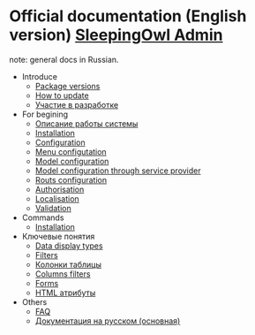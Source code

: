 # Official documentation (English version) [SleepingOwl Admin](https://github.com/LaravelRUS/SleepingOwlAdmin)
note: general docs in Russian.

- Introduce  
  - [Package versions](releases-en.md)
  - [How to update](upgrade.md)
  - [Участие в разработке](contributions.md)
- For begining
  - [Описание работы системы](global.md)
  - [Installation](installation.md)
  - [Configuration](configuration.md)
  - [Menu configutation](menu_configuration.md)
  - [Model configuration](model_configuration.md)
  - [Model configuration through service provider](model_configuration_section.md)
  - [Routs configuration](routes_configuration.md)
  - [Authorisation](authentication.md)
  - [Localisation](localization.md)
  - [Validation](validation.md)
- Commands
	- [Installation](command_install.md)
- Ключевые понятия
	- [Data display types](displays.md)
	- [Filters](filters.md)
	- [Колонки таблицы](columns.md)
	- [Columns filters](columnfilters.md)
	- [Forms](form.md)
	- [HTML атрибуты](html_attributes.md)
- Others
  - [FAQ](faq.md)
  - [Документация на русском (основная)](README.md)
